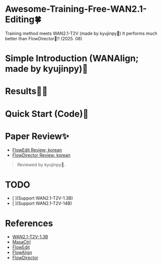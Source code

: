 # Awesome-Training-Free-WAN2.1-Editing🍀  
Training method meets WAN2.1-T2V (made by kyujinpy🤗)
It performs much better than FlowDirector🦚!! (2025. 08)  

# Simple Introduction (WANAlign; made by kyujinpy)🦖

# Results🐦‍🔥

# Quick Start (Code)🥏

# Paper Review✨
- [FlowEdit Review; korean]()
- [FlowDirector Review; korean]()
> Reviewed by kyujinpy🤗.

# TODO
- [ ](Support WAN2.1-T2V-1.3B)
- [ ](Support WAN2.1-T2V-14B)

# References
- [WAN2.1-T2V-1.3B](https://huggingface.co/Wan-AI/Wan2.1-T2V-1.3B)
- [MasaCtrl](https://github.com/TencentARC/MasaCtrl)
- [FlowEdit](https://matankleiner.github.io/flowedit/)
- [FlowAlign](https://arxiv.org/abs/2505.23145)
- [FlowDirector](https://arxiv.org/abs/2506.05046)
